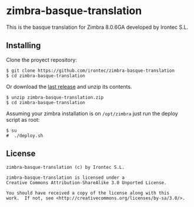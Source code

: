 # zimbra-basque-translation

This is the basque translation for Zimbra 8.0.6GA developed by Irontec S.L.

## Installing

Clone the proyect repository:

    $ git clone https://github.com/irontec/zimbra-basque-translation 
    $ cd zimbra-basque-translation

Or download the [last release](https://github.com/irontec/zimbra-basque-translation/releases) and unzip its contents.

    $ unzip zimbra-basque-translation.zip
    $ cd zimbra-basque-translation
 
Assuming your zimbra installation is on ```/opt/zimbra```  just run the deploy script as root:

    $ su 
    #  ./deploy.sh

## License 
    zimbra-basque-translation (c) by Irontec S.L.

    zimbra-basque-translation is licensed under a
    Creative Commons Attribution-ShareAlike 3.0 Unported License.

    You should have received a copy of the license along with this 
    work.  If not, see <http://creativecommons.org/licenses/by-sa/3.0/>.

